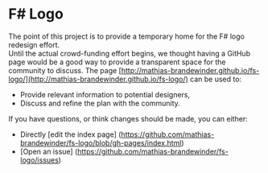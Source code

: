 F# Logo
=======

The point of this project is to provide a temporary home for the F# logo redesign effort.  
Until the actual crowd-funding effort begins, we thought having a GitHub page would be a good way to provide a transparent space for the community to discuss. 
The page [http://mathias-brandewinder.github.io/fs-logo/](http://mathias-brandewinder.github.io/fs-logo/) 
can be used to:

* Provide relevant information to potential designers,
* Discuss and refine the plan with the community.

If you have questions, or think changes should be made, you can either:  

* Directly [edit the index page] (https://github.com/mathias-brandewinder/fs-logo/blob/gh-pages/index.html)
* [Open an issue] (https://github.com/mathias-brandewinder/fs-logo/issues)
